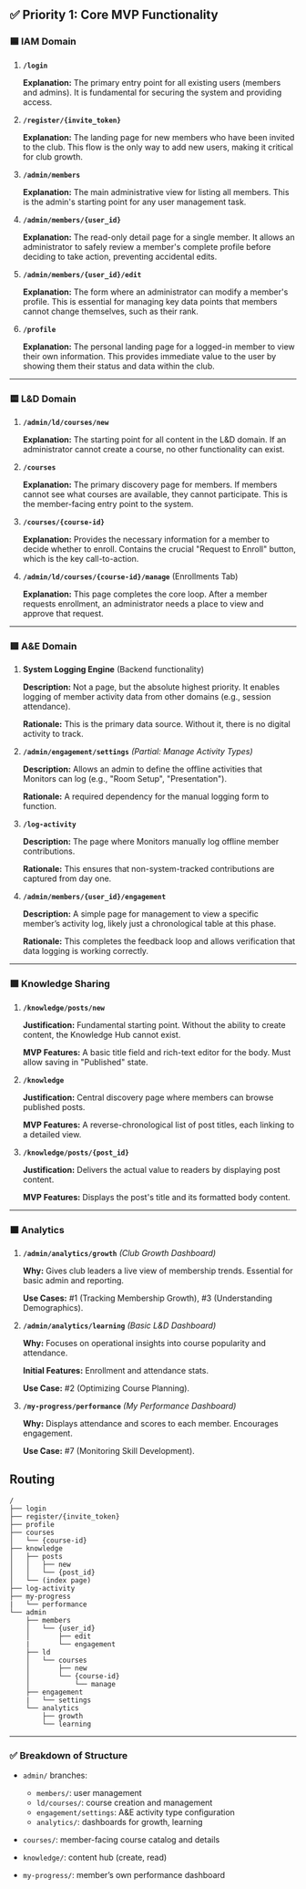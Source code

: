 ## ✅ **Priority 1: Core MVP Functionality**


### 🟦 **IAM Domain**

1. **`/login`**

   **Explanation:** The primary entry point for all existing users (members and admins). It is fundamental for securing the system and providing access.

2. **`/register/{invite_token}`**

   **Explanation:** The landing page for new members who have been invited to the club. This flow is the only way to add new users, making it critical for club growth.

3. **`/admin/members`**

   **Explanation:** The main administrative view for listing all members. This is the admin's starting point for any user management task.

4. **`/admin/members/{user_id}`**

   **Explanation:** The read-only detail page for a single member. It allows an administrator to safely review a member's complete profile before deciding to take action, preventing accidental edits.

5. **`/admin/members/{user_id}/edit`**

   **Explanation:** The form where an administrator can modify a member's profile. This is essential for managing key data points that members cannot change themselves, such as their rank.

6. **`/profile`**

   **Explanation:** The personal landing page for a logged-in member to view their own information. This provides immediate value to the user by showing them their status and data within the club.

---

### 🟨 **L\&D Domain**

1. **`/admin/ld/courses/new`**

   **Explanation:** The starting point for all content in the L\&D domain. If an administrator cannot create a course, no other functionality can exist.

2. **`/courses`**

   **Explanation:** The primary discovery page for members. If members cannot see what courses are available, they cannot participate. This is the member-facing entry point to the system.

3. **`/courses/{course-id}`**

   **Explanation:** Provides the necessary information for a member to decide whether to enroll. Contains the crucial "Request to Enroll" button, which is the key call-to-action.

4. **`/admin/ld/courses/{course-id}/manage`** (Enrollments Tab)

   **Explanation:** This page completes the core loop. After a member requests enrollment, an administrator needs a place to view and approve that request.

---

### 🟥 **A\&E Domain**

1. **System Logging Engine** (Backend functionality)

   **Description:** Not a page, but the absolute highest priority. It enables logging of member activity data from other domains (e.g., session attendance).
   
   **Rationale:** This is the primary data source. Without it, there is no digital activity to track.

2. **`/admin/engagement/settings`** *(Partial: Manage Activity Types)*

   **Description:** Allows an admin to define the offline activities that Monitors can log (e.g., "Room Setup", "Presentation").
   
   **Rationale:** A required dependency for the manual logging form to function.

3. **`/log-activity`**

   **Description:** The page where Monitors manually log offline member contributions.
   
   **Rationale:** This ensures that non-system-tracked contributions are captured from day one.

4. **`/admin/members/{user_id}/engagement`**

   **Description:** A simple page for management to view a specific member’s activity log, likely just a chronological table at this phase.
   
   **Rationale:** This completes the feedback loop and allows verification that data logging is working correctly.

---

### 🟩 **Knowledge Sharing**

1. **`/knowledge/posts/new`**

   **Justification:** Fundamental starting point. Without the ability to create content, the Knowledge Hub cannot exist.
   
   **MVP Features:** A basic title field and rich-text editor for the body. Must allow saving in "Published" state.

2. **`/knowledge`**

   **Justification:** Central discovery page where members can browse published posts.
   
   **MVP Features:** A reverse-chronological list of post titles, each linking to a detailed view.

3. **`/knowledge/posts/{post_id}`**

   **Justification:** Delivers the actual value to readers by displaying post content.
   
   **MVP Features:** Displays the post's title and its formatted body content.

---

### 🟧 **Analytics**

1. **`/admin/analytics/growth`** *(Club Growth Dashboard)*

   **Why:** Gives club leaders a live view of membership trends. Essential for basic admin and reporting.
   
   **Use Cases:** #1 (Tracking Membership Growth), #3 (Understanding Demographics).

2. **`/admin/analytics/learning`** *(Basic L\&D Dashboard)*

   **Why:** Focuses on operational insights into course popularity and attendance.
   
   **Initial Features:** Enrollment and attendance stats.
   
   **Use Case:** #2 (Optimizing Course Planning).

3. **`/my-progress/performance`** *(My Performance Dashboard)*

   **Why:** Displays attendance and scores to each member. Encourages engagement.
   
   **Use Case:** #7 (Monitoring Skill Development).

## Routing
```text
/
├── login
├── register/{invite_token}
├── profile
├── courses
│   └── {course-id}
├── knowledge
│   ├── posts
│   │   ├── new
│   │   └── {post_id}
│   └── (index page)
├── log-activity
├── my-progress
|   └── performance
└── admin
    ├── members
    │   └── {user_id}
    │       ├── edit
    |       └── engagement
    ├── ld
    │   └── courses
    │       ├── new
    │       └── {course-id}
    │           └── manage
    ├── engagement
    |   └── settings
    └── analytics
        ├── growth
        └── learning

```

---

### ✅ Breakdown of Structure

* `admin/` branches:

  * `members/`: user management
  * `ld/courses/`: course creation and management
  * `engagement/settings`: A\&E activity type configuration
  * `analytics/`: dashboards for growth, learning
* `courses/`: member-facing course catalog and details
* `knowledge/`: content hub (create, read)
* `my-progress/`: member’s own performance dashboard

